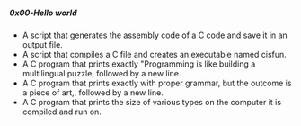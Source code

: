 ##### 0x00-Hello world
- A script that generates the assembly code of a C code and save it in an output file.
-  A script that compiles a C file and creates an executable named cisfun.
- A C program that prints exactly "Programming is like building a multilingual puzzle, followed by a new line.
- A C program that prints exactly with proper grammar, but the outcome is a piece of art,, followed by a new line.
- A C program that prints the size of various types on the computer it is compiled and run on.
